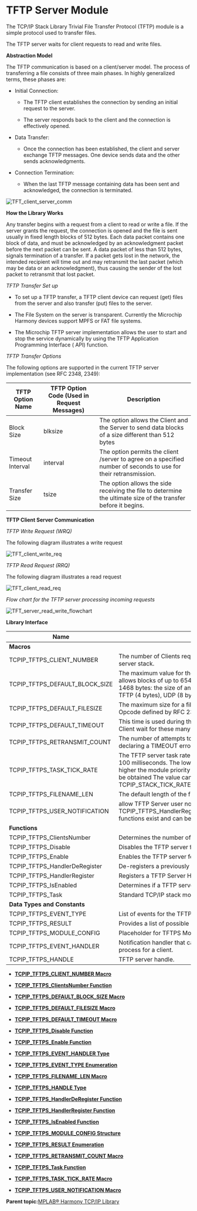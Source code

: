 # TFTP Server Module

The TCP/IP Stack Library Trivial File Transfer Protocol \(TFTP\) module is a simple protocol used to transfer files.

The TFTP server waits for client requests to read and write files.

**Abstraction Model**

The TFTP communication is based on a client/server model. The process of transferring a file consists of three main phases. In highly generalized terms, these phases are:

-   Initial Connection:

    -   The TFTP client establishes the connection by sending an initial request to the server.

    -   The server responds back to the client and the connection is effectively opened.

-   Data Transfer:

    -   Once the connection has been established, the client and server exchange TFTP messages. One device sends data and the other sends acknowledgments.

-   Connection Termination:

    -   When the last TFTP message containing data has been sent and acknowledged, the connection is terminated.


![TFT_client_server_comm](GUID-80B572B8-A68C-400D-8CDE-1C23753F195D-low.png)

**How the Library Works**

Any transfer begins with a request from a client to read or write a file. If the server grants the request, the connection is opened and the file is sent usually in fixed length blocks of 512 bytes. Each data packet contains one block of data, and must be acknowledged by an acknowledgment packet before the next packet can be sent. A data packet of less than 512 bytes, signals termination of a transfer. If a packet gets lost in the network, the intended recipient will time out and may retransmit the last packet \(which may be data or an acknowledgment\), thus causing the sender of the lost packet to retransmit that lost packet.

*TFTP Transfer Set up*

-   To set up a TFTP transfer, a TFTP client device can request \(get\) files from the server and also transfer \(put\) files to the server.

-   The File System on the server is transparent. Currently the Microchip Harmony devices support MPFS or FAT file systems.

-   The Microchip TFTP server implementation allows the user to start and stop the service dynamically by using the TFTP Application Programming Interface \( API\) function.


*TFTP Transfer Options*

The following options are supported in the current TFTP server implementation \(see RFC 2348, 2349\):

|TFTP Option Name|TFTP Option Code \(Used in Request Messages\)|Description|
|----------------|---------------------------------------------|-----------|
|Block Size|blksize|The option allows the Client and the Server to send data blocks of a size different than 512 bytes|
|Timeout Interval|interval|The option permits the client /server to agree on a specified number of seconds to use for their retransmission.|
|Transfer Size|tsize|The option allows the side receiving the file to determine the ultimate size of the transfer before it begins.|

**TFTP Client Server Communication**

*TFTP Write Request \(WRQ\)*

The following diagram illustrates a write request

![TFT_client_write_req](GUID-23C771ED-99E8-4691-8E03-2A33FBB0DA03-low.png)

*TFTP Read Request \(RRQ\)*

The following diagram illustrates a read request

![TFT_client_read_req](GUID-73724EB7-D583-412A-96EF-9A45816FC909-low.png)

*Flow chart for the TFTP server processing incoming requests*

![TFT_server_read_write_flowchart](GUID-18F372DF-2890-4D13-940D-35C5BF3BDB42-low.png)

**Library Interface**

|Name|Description|
|----|-----------|
|**Macros**||
|TCPIP\_TFTPS\_CLIENT\_NUMBER|The number of Clients requests will be processed for the TFTP server stack.|
|TCPIP\_TFTPS\_DEFAULT\_BLOCK\_SIZE|The maximum value for the file name size. Even though the RFC allows blocks of up to 65464 bytes, In practice the limit is set to 1468 bytes: the size of an Ethernet MTU minus the headers of TFTP \(4 bytes\), UDP \(8 bytes\) and IP \(20 bytes\)|
|TCPIP\_TFTPS\_DEFAULT\_FILESIZE|The maximum size for a file in bytes to be accepted.TFTP Opcode defined by RFC 2347.|
|TCPIP\_TFTPS\_DEFAULT\_TIMEOUT|This time is used during the TFTP retransmission and TFTP Client wait for these many seconds before retransmitting .|
|TCPIP\_TFTPS\_RETRANSMIT\_COUNT|The number of attempts to retransmit the previous packet before declaring a TIMEOUT error.|
|TCPIP\_TFTPS\_TASK\_TICK\_RATE|The TFTP server task rate in milliseconds. The default value is 100 milliseconds. The lower the rate \(higher the frequency\) the higher the module priority and higher module performance can be obtained The value cannot be lower than the TCPIP\_STACK\_TICK\_RATE.|
|TCPIP\_TFTPS\_FILENAME\_LEN|The default length of the file name is defined to 64 bytes.|
|TCPIP\_TFTPS\_USER\_NOTIFICATION|allow TFTP Server user notification if enabled, the TCPIP\_TFTPS\_HandlerRegister/TCPIP\_TFTPS\_HandlerDeRegister functions exist and can be used|
|**Functions**||
|TCPIP\_TFTPS\_ClientsNumber|Determines the number of clients running for this server.|
|TCPIP\_TFTPS\_Disable|Disables the TFTP server for the specified interface.|
|TCPIP\_TFTPS\_Enable|Enables the TFTP server for the specified interface.|
|TCPIP\_TFTPS\_HandlerDeRegister|De-registers a previously registered TFTP Server handler.|
|TCPIP\_TFTPS\_HandlerRegister|Registers a TFTP Server Handler.|
|TCPIP\_TFTPS\_IsEnabled|Determines if a TFTP server is active or not.|
|TCPIP\_TFTPS\_Task|Standard TCP/IP stack module task function.|
|**Data Types and Constants**||
|TCPIP\_TFTPS\_EVENT\_TYPE|List of events for the TFTPS module.|
|TCPIP\_TFTPS\_RESULT|Provides a list of possible results for the TFTPS module.|
|TCPIP\_TFTPS\_MODULE\_CONFIG|Placeholder for TFTPS Module Configuration|
|TCPIP\_TFTPS\_EVENT\_HANDLER|Notification handler that can be called when there is a TFTP process for a client.|
|TCPIP\_TFTPS\_HANDLE|TFTP server handle.|

-   **[TCPIP\_TFTPS\_CLIENT\_NUMBER Macro](GUID-4F773C2C-C548-4F4B-841F-2C2C5900FBDF.md)**  

-   **[TCPIP\_TFTPS\_ClientsNumber Function](GUID-39087128-B789-43C2-9051-FF6B16C602D8.md)**  

-   **[TCPIP\_TFTPS\_DEFAULT\_BLOCK\_SIZE Macro](GUID-696B5441-B8C4-4CC1-BCCC-A0BF436D411C.md)**  

-   **[TCPIP\_TFTPS\_DEFAULT\_FILESIZE Macro](GUID-05688223-4365-4430-8F45-21B54F07FFB5.md)**  

-   **[TCPIP\_TFTPS\_DEFAULT\_TIMEOUT Macro](GUID-7DA9A0EF-BA77-4B60-A11F-B908DEAD1BE7.md)**  

-   **[TCPIP\_TFTPS\_Disable Function](GUID-B6CFE3F9-30F7-4067-B4FD-735253EC028E.md)**  

-   **[TCPIP\_TFTPS\_Enable Function](GUID-7CCB132F-5845-4C15-AB31-EECB0F5A5723.md)**  

-   **[TCPIP\_TFTPS\_EVENT\_HANDLER Type](GUID-0924570F-F980-46E8-AC04-3891920C141E.md)**  

-   **[TCPIP\_TFTPS\_EVENT\_TYPE Enumeration](GUID-4FB260C5-55E6-4E39-85B4-DD70BB05B922.md)**  

-   **[TCPIP\_TFTPS\_FILENAME\_LEN Macro](GUID-52D042FB-F60D-4A4F-94A4-103128DEF604.md)**  

-   **[TCPIP\_TFTPS\_HANDLE Type](GUID-A4D852FB-4A68-4096-8395-1AA3B2DC9FAA.md)**  

-   **[TCPIP\_TFTPS\_HandlerDeRegister Function](GUID-00731900-7B6C-42F1-A7BD-F9F7450D3600.md)**  

-   **[TCPIP\_TFTPS\_HandlerRegister Function](GUID-60DFB271-66B4-4042-9D04-C8BA5BFBF391.md)**  

-   **[TCPIP\_TFTPS\_IsEnabled Function](GUID-A2F2FCBB-C950-48DE-953A-1042AE6F5FB3.md)**  

-   **[TCPIP\_TFTPS\_MODULE\_CONFIG Structure](GUID-34F80898-63A3-46F7-B5EC-669CC0A89DAE.md)**  

-   **[TCPIP\_TFTPS\_RESULT Enumeration](GUID-612707E0-4C71-40F1-B820-B44CFC4A2573.md)**  

-   **[TCPIP\_TFTPS\_RETRANSMIT\_COUNT Macro](GUID-78138D90-0366-4702-91C7-86ADDC7DCC13.md)**  

-   **[TCPIP\_TFTPS\_Task Function](GUID-9BD25F40-82F5-447B-AED0-BD21FC7D0681.md)**  

-   **[TCPIP\_TFTPS\_TASK\_TICK\_RATE Macro](GUID-E36D97BD-C847-4199-95DA-E0AF04A11C0D.md)**  

-   **[TCPIP\_TFTPS\_USER\_NOTIFICATION Macro](GUID-B37F9580-01DC-4D9C-862B-D001EE912110.md)**  


**Parent topic:**[MPLAB® Harmony TCP/IP Library](GUID-01A0A1D8-EC9B-4EFF-B8E4-D154B555FEF2.md)

